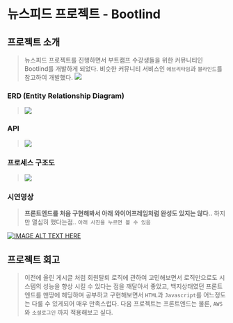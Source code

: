 # 뉴스피드 프로젝트 - Bootlind
## 프로젝트 소개
>뉴스피드 프로젝트를 진행하면서 부트캠프 수강생들을 위한 커뮤니티인 Bootlind를 개발하게 되었다. 비슷한 커뮤니티 서비스인 `에브리타임`과 `블라인드`를 참고하여 개발했다.
![](https://velog.velcdn.com/images/kim_table_next/post/f68c2a31-87a4-4946-8a21-152e7972790d/image.png)

### ERD (Entity Relationship Diagram)
>![](https://velog.velcdn.com/images/kim_table_next/post/e3213257-5797-4db5-ab9d-eba0c2392b0d/image.png)

### API
>![](https://velog.velcdn.com/images/kim_table_next/post/700fc178-9cff-477b-99ee-204aabd53b7c/image.png)

### 프로세스 구조도
>![](https://velog.velcdn.com/images/kim_table_next/post/f30d8be0-8a05-46a7-9781-fc3a3077c005/image.png)

### 시연영상
> **프론트엔드를 처음 구현해봐서 아래 와이어프레임처럼 완성도 있지는 않다..**
하지만 열심히 했다는점..
`아래 사진을 누르면 볼 수 있음`
>
[![IMAGE ALT TEXT HERE](https://velog.velcdn.com/images/kim_table_next/post/ead680a0-1cb9-4caf-a06c-3409b4ead41f/image.png)](https://www.youtube.com/watch?v=XW82tynu_nw)

## 프로젝트 회고
>이전에 올린 게시글 처럼 회원탈퇴 로직에 관하여 고민해보면서 로직만으로도 시스템의 성능을 향상 시킬 수 있다는 점을 깨달아서 좋았고, 백지상태였던 프론트엔드를 맨땅에 헤딩하며 공부하고 구현해보면서 `HTML`과 `Javascript`를 어느정도는 다룰 수 있게되어 매우 만족스럽다.
다음 프로젝트는 프론트엔드는 물론, `AWS`와 `소셜로그인` 까지 적용해보고 싶다.

